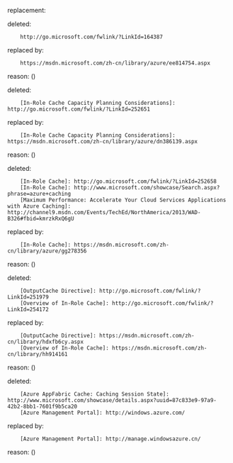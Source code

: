 replacement:

deleted:

		http://go.microsoft.com/fwlink/?LinkId=164387

replaced by:

		https://msdn.microsoft.com/zh-cn/library/azure/ee814754.aspx

reason: ()

deleted:

		[In-Role Cache Capacity Planning Considerations]: http://go.microsoft.com/fwlink/?LinkId=252651

replaced by:

		[In-Role Cache Capacity Planning Considerations]: https://msdn.microsoft.com/zh-cn/library/azure/dn386139.aspx

reason: ()

deleted:

		[In-Role Cache]: http://go.microsoft.com/fwlink/?LinkId=252658
		[In-Role Cache]: http://www.microsoft.com/showcase/Search.aspx?phrase=azure+caching
		[Maximum Performance: Accelerate Your Cloud Services Applications with Azure Caching]: http://channel9.msdn.com/Events/TechEd/NorthAmerica/2013/WAD-B326#fbid=kmrzkRxQ6gU

replaced by:

		[In-Role Cache]: https://msdn.microsoft.com/zh-cn/library/azure/gg278356

reason: ()

deleted:

		[OutputCache Directive]: http://go.microsoft.com/fwlink/?LinkId=251979
		[Overview of In-Role Cache]: http://go.microsoft.com/fwlink/?LinkId=254172

replaced by:

		[OutputCache Directive]: https://msdn.microsoft.com/zh-cn/library/hdxfb6cy.aspx
		[Overview of In-Role Cache]: https://msdn.microsoft.com/zh-cn/library/hh914161

reason: ()

deleted:

		[Azure AppFabric Cache: Caching Session State]: http://www.microsoft.com/showcase/details.aspx?uuid=87c833e9-97a9-42b2-8bb1-7601f9b5ca20
		[Azure Management Portal]: http://windows.azure.com/

replaced by:

		[Azure Management Portal]: http://manage.windowsazure.cn/

reason: ()

